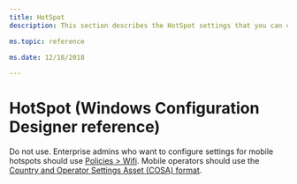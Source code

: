 ```yaml
---
title: HotSpot
description: This section describes the HotSpot settings that you can configure in provisioning packages for Windows 10 using Windows Configuration Designer. 

ms.topic: reference

ms.date: 12/18/2018 

--- 
```


# HotSpot (Windows Configuration Designer reference) 

Do not use. Enterprise admins who want to configure settings for mobile hotspots should use [Policies > Wifi](wcd-policies.md#wifi). Mobile operators should use the [Country and Operator Settings Asset (COSA) format](/windows-hardware/drivers/mobilebroadband/cosa-overview).
